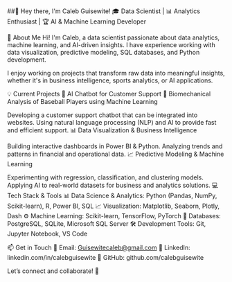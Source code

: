##👋 Hey there, I'm Caleb Guisewite!
🎓 Data Scientist | 📊 Analytics Enthusiast | 🏆 AI & Machine Learning Developer

🚀 About Me
Hi! I'm Caleb, a data scientist passionate about data analytics, machine learning, and AI-driven insights. I have experience working with data visualization, predictive modeling, SQL databases, and Python development.

I enjoy working on projects that transform raw data into meaningful insights, whether it's in business intelligence, sports analytics, or AI applications.

💡 Current Projects
🚀 AI Chatbot for Customer Support
🚀 Biomechanical Analysis of Baseball Players using Machine Learning

Developing a customer support chatbot that can be integrated into websites.
Using natural language processing (NLP) and AI to provide fast and efficient support.
📊 Data Visualization & Business Intelligence

Building interactive dashboards in Power BI & Python.
Analyzing trends and patterns in financial and operational data.
📈 Predictive Modeling & Machine Learning

Experimenting with regression, classification, and clustering models.
Applying AI to real-world datasets for business and analytics solutions.
💻 Tech Stack & Tools
📊 Data Science & Analytics: Python (Pandas, NumPy, Scikit-learn), R, Power BI, SQL
📈 Visualization: Matplotlib, Seaborn, Plotly, Dash
⚙️ Machine Learning: Scikit-learn, TensorFlow, PyTorch
💾 Databases: PostgreSQL, SQLite, Microsoft SQL Server
🛠 Development Tools: Git, Jupyter Notebook, VS Code

📫 Get in Touch
📩 Email: Guisewitecaleb@gmail.com
💼 LinkedIn: linkedin.com/in/calebguisewite
📂 GitHub: github.com/calebguisewite

Let’s connect and collaborate! 🚀


<!--
**CalebGuisewite/CalebGuisewite** is a ✨ _special_ ✨ repository because its `README.md` (this file) appears on your GitHub profile.

Here are some ideas to get you started:

- 🔭 I’m currently working on ...
- 🌱 I’m currently learning ...
- 👯 I’m looking to collaborate on ...
- 🤔 I’m looking for help with ...
- 💬 Ask me about ...
- 📫 How to reach me: ...
- 😄 Pronouns: ...
- ⚡ Fun fact: ...
-->
